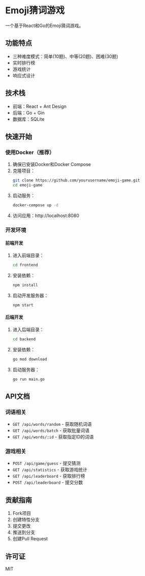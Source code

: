 # Emoji猜词游戏

一个基于React和Go的Emoji猜词游戏。

## 功能特点

- 三种难度模式：简单(10题)、中等(20题)、困难(30题)
- 实时排行榜
- 游戏统计
- 响应式设计

## 技术栈

- 前端：React + Ant Design
- 后端：Go + Gin
- 数据库：SQLite

## 快速开始

### 使用Docker（推荐）

1. 确保已安装Docker和Docker Compose
2. 克隆项目：
   ```bash
   git clone https://github.com/yourusername/emoji-game.git
   cd emoji-game
   ```
3. 启动服务：
   ```bash
   docker-compose up -d
   ```
4. 访问应用：http://localhost:8080

### 开发环境

#### 前端开发

1. 进入前端目录：
   ```bash
   cd frontend
   ```
2. 安装依赖：
   ```bash
   npm install
   ```
3. 启动开发服务器：
   ```bash
   npm start
   ```

#### 后端开发

1. 进入后端目录：
   ```bash
   cd backend
   ```
2. 安装依赖：
   ```bash
   go mod download
   ```
3. 启动服务器：
   ```bash
   go run main.go
   ```

## API文档

### 词语相关

- `GET /api/words/random` - 获取随机词语
- `GET /api/words/batch` - 获取批量词语
- `GET /api/words/:id` - 获取指定ID的词语

### 游戏相关

- `POST /api/game/guess` - 提交猜测
- `GET /api/statistics` - 获取游戏统计
- `GET /api/leaderboard` - 获取排行榜
- `POST /api/leaderboard` - 提交分数

## 贡献指南

1. Fork项目
2. 创建特性分支
3. 提交更改
4. 推送到分支
5. 创建Pull Request

## 许可证

MIT 